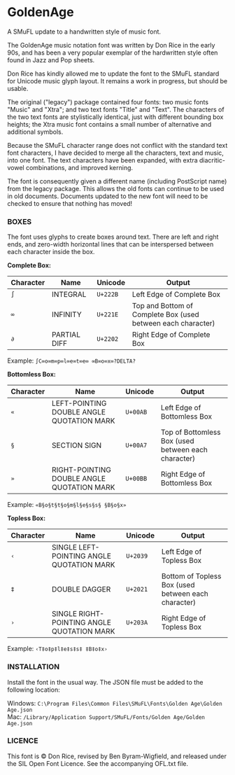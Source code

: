 # GoldenAge
A SMuFL update to a handwritten style of music font.


The GoldenAge music notation font was written by Don Rice in the early 90s, and has been a very popular exemplar of the hardwritten style often found in Jazz and Pop sheets.

Don Rice has kindly allowed me to update the font to the SMuFL standard for Unicode music glyph layout. It remains a work in progress, but should be usable. 

The original ("legacy") package contained four fonts: two music fonts "Music" and "Xtra"; and two text fonts "Title" and "Text". The characters of the two text fonts are stylistically identical, just with different bounding box heights; the Xtra music font contains a small number of alternative and additional symbols. 

Because the SMuFL character range does not conflict with the standard text font characters, I have decided to merge all the characters, text and music, into one font. The text characters have been expanded, with extra diacritic-vowel combinations, and improved kerning.

The font is consequently given a different name (including PostScript name) from the legacy package. This allows the old fonts can continue to be used in old documents. Documents updated to the new font will need to be checked to ensure that nothing has moved!

### BOXES  
The font uses glyphs to create boxes around text. There are left and right ends, and zero-width horizontal lines that can be interspersed between each character inside the box.

**Complete Box:**

| Character | Name | Unicode | Output |
| --------- | ---- | ------- | ----- |
| `∫` | INTEGRAL | `U+222B` | Left Edge of Complete Box |
| `∞` | INFINITY | `U+221E` | Top and Bottom of Complete Box (used between each character) | 
| `∂` | PARTIAL DIFF | `U+2202` | Right Edge of Complete Box |

Example: `∫C∞o∞m∞p∞l∞e∞t∞e∞ ∞B∞o∞x∞?DELTA?`

**Bottomless Box:**

| Character | Name | Unicode | Output |
| --------- | ---- | ------- | ----- |
| `«` | LEFT-POINTING DOUBLE ANGLE QUOTATION MARK | `U+00AB` | Left Edge of Bottomless Box |
| `§` | SECTION SIGN | `U+00A7` | Top of Bottomless Box (used between each character) | 
| `»` | RIGHT-POINTING DOUBLE ANGLE QUOTATION MARK | `U+00BB`| Right Edge of Bottomless Box |

Example: `«B§o§t§t§o§m§l§e§s§s§ §B§o§x»`

**Topless Box:**

| Character | Name | Unicode | Output |
| --------- | ---- | ------- | ----- |
`‹` | SINGLE LEFT-POINTING ANGLE QUOTATION MARK | `U+2039` | Left Edge of Topless Box |
`‡` | DOUBLE DAGGER | `U+2021` | Bottom of Topless Box (used between each character) | 
`›` | SINGLE RIGHT-POINTING ANGLE QUOTATION MARK | `U+203A`| Right Edge of Topless Box |

Example: `‹T‡o‡p‡l‡e‡s‡s‡ ‡B‡o‡x›`


### INSTALLATION 
Install the font in the usual way. The JSON file must be added to the following location:

Windows: `C:\Program Files\Common Files\SMuFL\Fonts\Golden Age\Golden Age.json`  
Mac: `/Library/Application Support/SMuFL/Fonts/Golden Age/Golden Age.json`

### LICENCE

This font is © Don Rice, revised by Ben Byram-Wigfield, and released under the SIL Open Font Licence. See the accompanying OFL.txt file.
